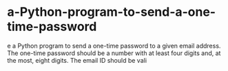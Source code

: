# a-Python-program-to-send-a-one-time-password
e a Python program to send a one-time password to a given email address. The one-time password should be a number with at least four digits and, at the most, eight digits. The email ID should be vali
